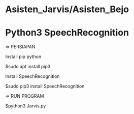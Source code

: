 # Asisten_Jarvis/Asisten_Bejo
# Python3 SpeechRecognition

=> PERSIAPAN

Install pip python

$sudo apt install pip3

Install SpeechRecognition

$sudo pip3 install SpeechRecognition


=> RUN PROGRAM

$python3 Jarvis.py
